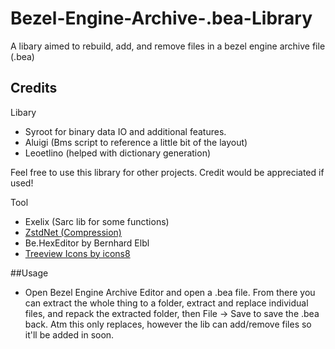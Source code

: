 # Bezel-Engine-Archive-.bea-Library
A libary aimed to rebuild, add, and remove files in a bezel engine archive file (.bea)

## Credits
Libary
- Syroot for binary data IO and additional features. 
- Aluigi (Bms script to reference a little bit of the layout)
- Leoetlino (helped with dictionary generation)

Feel free to use this library for other projects. Credit would be appreciated if used! 

Tool
- Exelix (Sarc lib for some functions)
- [ZstdNet (Compression)](https://github.com/skbkontur/ZstdNet)
- Be.HexEditor by Bernhard Elbl
- [Treeview Icons by icons8](https://icons8.com/)

##Usage
- Open Bezel Engine Archive Editor and open a .bea file. From there you can extract the whole thing to a folder, extract and replace individual files, and repack the extracted folder, then File -> Save to save the .bea back. Atm this only replaces, however the lib can add/remove files so it'll be added in soon.


